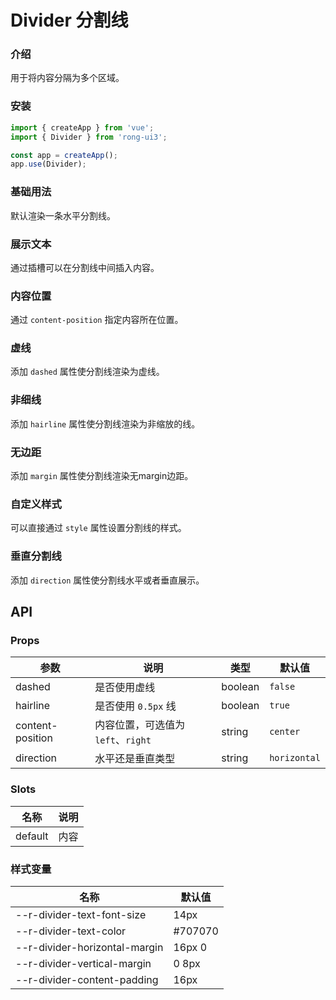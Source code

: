 # Divider 分割线


### 介绍
用于将内容分隔为多个区域。


### 安装
``` javascript
import { createApp } from 'vue';
import { Divider } from 'rong-ui3';

const app = createApp();
app.use(Divider);
```


### 基础用法
默认渲染一条水平分割线。
<script setup>
  import DividerBase from './demo/DividerBase.vue?raw'
</script>
<HljsBlock :code="DividerBase"></HljsBlock>


### 展示文本
通过插槽可以在分割线中间插入内容。
<script setup>
  import DividerText from './demo/DividerText.vue?raw'
</script>
<HljsBlock :code="DividerText"></HljsBlock>


### 内容位置
通过 `content-position` 指定内容所在位置。
<script setup>
  import DividerContentPosition from './demo/DividerContentPosition.vue?raw'
</script>
<HljsBlock :code="DividerContentPosition"></HljsBlock>


### 虚线
添加 `dashed` 属性使分割线渲染为虚线。
<script setup>
  import DividerDashed from './demo/DividerDashed.vue?raw'
</script>
<HljsBlock :code="DividerDashed"></HljsBlock>


### 非细线
添加 `hairline` 属性使分割线渲染为非缩放的线。
<script setup>
  import DividerNotHairline from './demo/DividerNotHairline.vue?raw'
</script>
<HljsBlock :code="DividerNotHairline"></HljsBlock>


### 无边距
添加 `margin` 属性使分割线渲染无margin边距。
<script setup>
  import DividerNotMargin from './demo/DividerNotMargin.vue?raw'
</script>
<HljsBlock :code="DividerNotMargin"></HljsBlock>


### 自定义样式
可以直接通过 `style` 属性设置分割线的样式。
<script setup>
  import DividerCustomStyle from './demo/DividerCustomStyle.vue?raw'
</script>
<HljsBlock :code="DividerCustomStyle"></HljsBlock>


### 垂直分割线
添加 `direction` 属性使分割线水平或者垂直展示。
<script setup>
  import DividerDirection from './demo/DividerDirection.vue?raw'
</script>
<HljsBlock :code="DividerDirection"></HljsBlock>


## API

### Props

| 参数             | 说明                             | 类型    | 默认值       |
|------------------|--------------------------------|---------|--------------|
| dashed           | 是否使用虚线                     | boolean | `false`      |
| hairline         | 是否使用 `0.5px` 线              | boolean | `true`       |
| content-position | 内容位置，可选值为 `left`、`right` | string  | `center`     |
| direction        | 水平还是垂直类型                 | string  | `horizontal` |

### Slots

| 名称    | 说明 |
|---------|----|
| default | 内容 |


### 样式变量
| 名称                          | 默认值  |
|-------------------------------|---------|
| --r-divider-text-font-size    | 14px    |
| --r-divider-text-color        | #707070 |
| --r-divider-horizontal-margin | 16px 0  |
| --r-divider-vertical-margin   | 0 8px   |
| --r-divider-content-padding   | 16px    |
